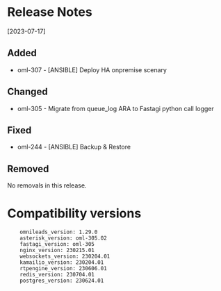 # Release Notes 
[2023-07-17]

## Added

* oml-307 - [ANSIBLE] Deploy HA onpremise scenary

## Changed

* oml-305 - Migrate from queue_log ARA to Fastagi python call logger

## Fixed

* oml-244 - [ANSIBLE] Backup & Restore

## Removed

No removals in this release.

# Compatibility versions

```
    omnileads_version: 1.29.0
    asterisk_version: oml-305.02
    fastagi_version: oml-305
    nginx_version: 230215.01
    websockets_version: 230204.01
    kamailio_version: 230204.01
    rtpengine_version: 230606.01
    redis_version: 230704.01
    postgres_version: 230624.01
```

